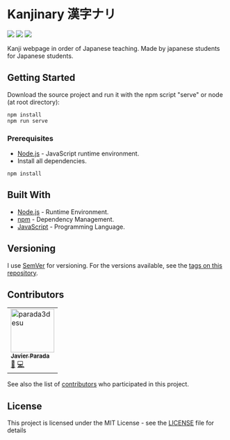 # Kanjinary 漢字ナリ

[![](https://img.shields.io/github/license/parada3desu/kanjinary.svg?style=flat-square)](https://github.com/parada3desu/kanjinary/blob/master/LICENSE)
![](https://img.shields.io/badge/version-1.0-green.svg?style=flat-square)
![](https://img.shields.io/badge/PRs-welcome-green.svg?style=flat-square)

Kanji webpage in order of Japanese teaching. Made by japanese students for Japanese students. 

## Getting Started

Download the source project and run it with the npm script "serve" or node (at root directory):
```Shell
npm install
npm run serve
```

### Prerequisites

* [Node.js](https://nodejs.org/) - JavaScript runtime environment.
* Install all dependencies.

```Shell
npm install
```

## Built With

* [Node.js](https://nodejs.org/) - Runtime Environment.
* [npm](https://www.npmjs.com/) - Dependency Management.
* [JavaScript](https://www.javascript.com/) - Programming Language.


## Versioning

I use [SemVer](http://semver.org/) for versioning. For the versions available, see the [tags on this repository](https://github.com/parada3desu/kanjinary/tags). 

## Contributors

<table cellspacing="0" cellpadding="1">
    <tr>
        <td>
            <a href="https://github.com/parada3desu"><img src="https://avatars3.githubusercontent.com/u/19194763?s=460&v=4"
                    width="100px;" height="100px;" alt="parada3desu" /><br /><sub><b>Javier Parada</b></sub></a>
                <br/>
                <a href="#" title="Ideas">🤔</a>
                <a href="#" title="Code">💻</a>
        </td>
    </tr>
</table>

See also the list of [contributors](https://github.com/parada3desu/kanjinary/contributors) who participated in this project.

## License

This project is licensed under the MIT License - see the [LICENSE]([LICENSE.md](https://github.com/parada3desu/kanjinary/blob/master/LICENSE)) file for details

